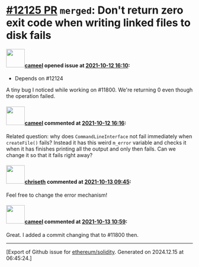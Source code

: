 # [\#12125 PR](https://github.com/ethereum/solidity/pull/12125) `merged`: Don't return zero exit code when writing linked files to disk fails

#### <img src="https://avatars.githubusercontent.com/u/137030?v=4" width="50">[cameel](https://github.com/cameel) opened issue at [2021-10-12 16:10](https://github.com/ethereum/solidity/pull/12125):

- Depends on #12124

A tiny bug I noticed while working on #11800. We're returning 0 even though the operation failed.

#### <img src="https://avatars.githubusercontent.com/u/137030?v=4" width="50">[cameel](https://github.com/cameel) commented at [2021-10-12 16:16](https://github.com/ethereum/solidity/pull/12125#issuecomment-941163978):

Related question: why does `CommandLineInterface` not fail immediately when `createFile()` fails? Instead it has this weird `m_error` variable and checks it when it has finishes printing all the output and only then fails. Can we change it so that it fails right away?

#### <img src="https://avatars.githubusercontent.com/u/9073706?v=4" width="50">[chriseth](https://github.com/chriseth) commented at [2021-10-13 09:45](https://github.com/ethereum/solidity/pull/12125#issuecomment-942121559):

Feel free to change the error mechanism!

#### <img src="https://avatars.githubusercontent.com/u/137030?v=4" width="50">[cameel](https://github.com/cameel) commented at [2021-10-13 10:59](https://github.com/ethereum/solidity/pull/12125#issuecomment-942180541):

Great. I added a commit changing that to #11800 then.


-------------------------------------------------------------------------------



[Export of Github issue for [ethereum/solidity](https://github.com/ethereum/solidity). Generated on 2024.12.15 at 06:45:24.]
